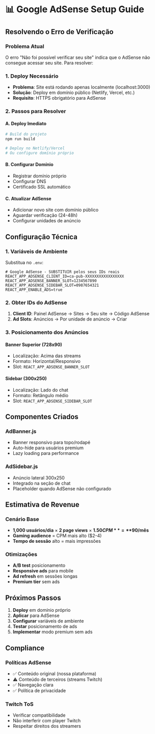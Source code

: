 # 📊 Google AdSense Setup Guide

## **Resolvendo o Erro de Verificação**

### **Problema Atual**
O erro "Não foi possível verificar seu site" indica que o AdSense não consegue acessar seu site. Para resolver:

### **1. Deploy Necessário**
- **Problema**: Site está rodando apenas localmente (localhost:3000)
- **Solução**: Deploy em domínio público (Netlify, Vercel, etc.)
- **Requisito**: HTTPS obrigatório para AdSense

### **2. Passos para Resolver**

#### **A. Deploy Imediato**
```bash
# Build do projeto
npm run build

# Deploy no Netlify/Vercel
# Ou configure domínio próprio
```

#### **B. Configurar Domínio**
- Registrar domínio próprio
- Configurar DNS
- Certificado SSL automático

#### **C. Atualizar AdSense**
- Adicionar novo site com domínio público
- Aguardar verificação (24-48h)
- Configurar unidades de anúncio

## **Configuração Técnica**

### **1. Variáveis de Ambiente**
Substitua no `.env`:

```env
# Google AdSense - SUBSTITUIR pelos seus IDs reais
REACT_APP_ADSENSE_CLIENT_ID=ca-pub-XXXXXXXXXXXXXXXXX
REACT_APP_ADSENSE_BANNER_SLOT=1234567890
REACT_APP_ADSENSE_SIDEBAR_SLOT=0987654321
REACT_APP_ENABLE_ADS=true
```

### **2. Obter IDs do AdSense**
1. **Client ID**: Painel AdSense → Sites → Seu site → Código AdSense
2. **Ad Slots**: Anúncios → Por unidade de anúncio → Criar

### **3. Posicionamento dos Anúncios**

#### **Banner Superior** (728x90)
- Localização: Acima das streams
- Formato: Horizontal/Responsivo
- Slot: `REACT_APP_ADSENSE_BANNER_SLOT`

#### **Sidebar** (300x250)
- Localização: Lado do chat
- Formato: Retângulo médio
- Slot: `REACT_APP_ADSENSE_SIDEBAR_SLOT`

## **Componentes Criados**

### **AdBanner.js**
- Banner responsivo para topo/rodapé
- Auto-hide para usuários premium
- Lazy loading para performance

### **AdSidebar.js**
- Anúncio lateral 300x250
- Integrado na seção de chat
- Placeholder quando AdSense não configurado

## **Estimativa de Revenue**

### **Cenário Base**
- **1,000 usuários/dia** × **2 page views** × **$1.50 CPM** = **$90/mês**
- **Gaming audience** = CPM mais alto ($2-4)
- **Tempo de sessão** alto = mais impressões

### **Otimizações**
- **A/B test** posicionamento
- **Responsive ads** para mobile
- **Ad refresh** em sessões longas
- **Premium tier** sem ads

## **Próximos Passos**

1. **Deploy** em domínio próprio
2. **Aplicar** para AdSense
3. **Configurar** variáveis de ambiente
4. **Testar** posicionamento de ads
5. **Implementar** modo premium sem ads

## **Compliance**

### **Políticas AdSense**
- ✅ Conteúdo original (nossa plataforma)
- ⚠️ Conteúdo de terceiros (streams Twitch)
- ✅ Navegação clara
- ✅ Política de privacidade

### **Twitch ToS**
- Verificar compatibilidade
- Não interferir com player Twitch
- Respeitar direitos dos streamers

